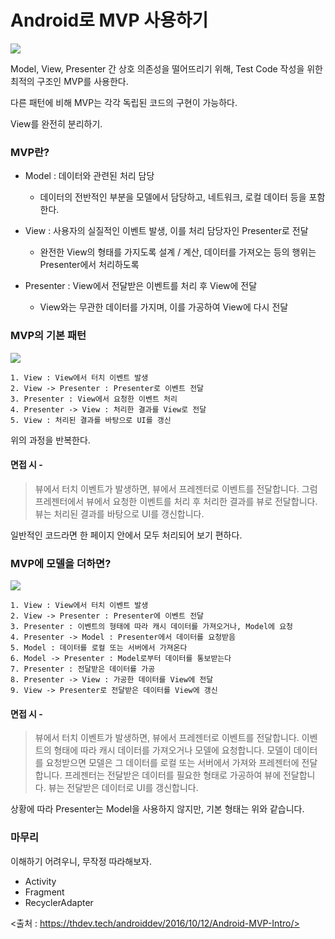 # Android로 MVP 사용하기


<img src="https://thdev.tech/images/posts/2016/10/Android-MVP-Intro/MVP.png">

Model, View, Presenter 간 상호 의존성을 떨어뜨리기 위해,
Test Code 작성을 위한 최적의 구조인 MVP를 사용한다.


다른 패턴에 비해 MVP는 각각 독립된 코드의 구현이 가능하다.

View를 완전히 분리하기.



### MVP란?

* Model : 데이터와 관련된 처리 담당
    + 데이터의 전반적인 부분을 모델에서 담당하고, 네트워크, 로컬 데이터 등을 포함한다.

* View : 사용자의 실질적인 이벤트 발생, 이를 처리 담당자인 Presenter로 전달
    + 완전한 View의 형태를 가지도록 설계 / 계산, 데이터를 가져오는 등의 행위는 Presenter에서 처리하도록

* Presenter : View에서 전달받은 이벤트를 처리 후 View에 전달
    + View와는 무관한 데이터를 가지며, 이를 가공하여 View에 다시 전달



### MVP의 기본 패턴

<img src="https://thdev.tech/images/posts/2016/10/Android-MVP-Intro/mvp-default.png">

    1. View : View에서 터치 이벤트 발생
    2. View -> Presenter : Presenter로 이벤트 전달
    3. Presenter : View에서 요청한 이벤트 처리
    4. Presenter -> View : 처리한 결과를 View로 전달
    5. View : 처리된 결과를 바탕으로 UI를 갱신

위의 과정을 반복한다.


#### 면접 시 -

> 뷰에서 터치 이벤트가 발생하면, 뷰에서 프레젠터로 이벤트를 전달합니다. 그럼 프레젠터에서 뷰에서 요청한 이벤트를 처리 후 처리한 결과를 뷰로 전달합니다. 뷰는 처리된 결과를 바탕으로 UI를 갱신합니다.


일반적인 코드라면 한 페이지 안에서 모두 처리되어 보기 편하다.



### MVP에 모델을 더하면?

<img src="https://thdev.tech/images/posts/2016/10/Android-MVP-Intro/mvp-model.png">

    1. View : View에서 터치 이벤트 발생
    2. View -> Presenter : Presenter에 이벤트 전달
    3. Presenter : 이벤트의 형태에 따라 캐시 데이터를 가져오거나, Model에 요청
    4. Presenter -> Model : Presenter에서 데이터를 요청받음
    5. Model : 데이터를 로컬 또는 서버에서 가져온다
    6. Model -> Presenter : Model로부터 데이터를 통보받는다
    7. Presenter : 전달받은 데이터를 가공
    8. Presenter -> View : 가공한 데이터를 View에 전달
    9. View -> Presenter로 전달받은 데이터를 View에 갱신


#### 면접 시 -
> 뷰에서 터치 이벤트가 발생하면, 뷰에서 프레젠터로 이벤트를 전달합니다. 이벤트의 형태에 따라 캐시 데이터를 가져오거나 모델에 요청합니다. 모델이 데이터를 요청받으면 모델은 그 데이터를 로컬 또는 서버에서 가져와 프레젠터에 전달합니다. 프레젠터는 전달받은 데이터를 필요한 형태로 가공하여 뷰에 전달합니다. 뷰는 전달받은 데이터로 UI를 갱신합니다.


상황에 따라 Presenter는 Model을 사용하지 않지만,
기본 형태는 위와 같습니다.


### 마무리
이해하기 어려우니, 무작정 따라해보자.

* Activity
* Fragment
* RecyclerAdapter



<출처 : https://thdev.tech/androiddev/2016/10/12/Android-MVP-Intro/>